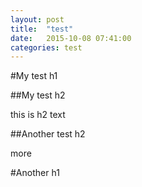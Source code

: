 ```yaml
---
layout: post
title:  "test"
date:   2015-10-08 07:41:00
categories: test
---
```


#My test h1

##My test h2

this is h2 text

##Another test h2

more

#Another h1


